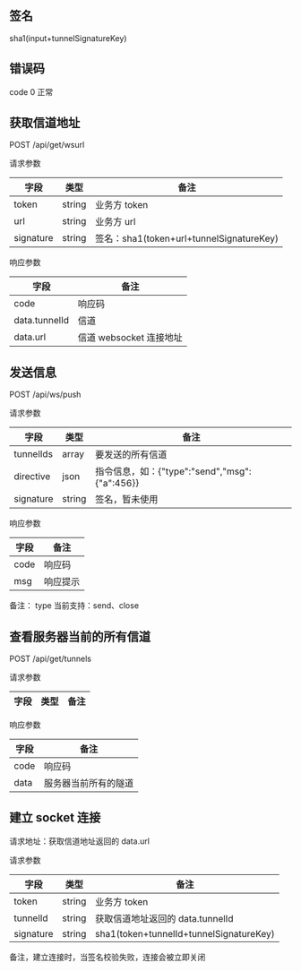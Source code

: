 ## 签名

sha1(input+tunnelSignatureKey)


## 错误码

code 0 正常


## 获取信道地址

POST /api/get/wsurl

请求参数

字段|类型|备注
---|---|---
token|string|业务方 token
url|string|业务方 url
signature|string|签名：sha1(token+url+tunnelSignatureKey)

响应参数

字段|备注
---|---
code|响应码
data.tunnelId|信道
data.url|信道 websocket 连接地址


## 发送信息

POST /api/ws/push

请求参数

字段|类型|备注
---|---|---
tunnelIds|array|要发送的所有信道
directive|json|指令信息，如：{"type":"send","msg":{"a":456}}
signature|string|签名，暂未使用

响应参数

字段|备注
---|---
code|响应码
msg|响应提示

备注：
type 当前支持：send、close


## 查看服务器当前的所有信道

POST /api/get/tunnels

请求参数

字段|类型|备注
---|---|---

响应参数

字段|备注
---|---
code|响应码
data|服务器当前所有的隧道


## 建立 socket 连接

请求地址：获取信道地址返回的 data.url

请求参数

字段|类型|备注
---|---|---
token|string|业务方 token
tunnelId|string|获取信道地址返回的 data.tunnelId
signature|string|sha1(token+tunnelId+tunnelSignatureKey)

备注，建立连接时，当签名校验失败，连接会被立即关闭